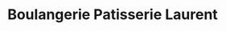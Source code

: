 ---
title: "Boulangerie Patisserie Laurent"
url: /issoire/boulangerie-patisserie-laurent/
shop: Bäckerei
---